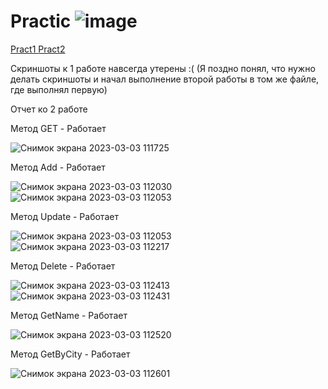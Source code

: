 # Practic ![image](https://user-images.githubusercontent.com/124985840/222676744-5ea1529f-b3d8-4061-a564-df17d0b0ba14.png)

<a href="BackendApi/BackendApi/Controllers/WeatherForecastController.cs" > Pract1 </a>
<a href="BackendApi/BackendApi/BackendApi/BackendApi/Controllers.cs" > Pract2 </a>

Скриншоты к 1 работе навсегда утерены :( (Я поздно понял, что нужно делать скриншоты и начал выполнение второй работы в том же файле, где выполнял первую)

Отчет ко 2 работе

Метод GET - Работает


![Снимок экрана 2023-03-03 111725](https://user-images.githubusercontent.com/124985840/222671462-ade6562c-1dba-4dc5-9c09-560175fd8149.png)



Метод Add - Работает


![Снимок экрана 2023-03-03 112030](https://user-images.githubusercontent.com/124985840/222671772-1666c8ca-c113-4a73-80fb-14cf4c576ef2.png)
![Снимок экрана 2023-03-03 112053](https://user-images.githubusercontent.com/124985840/222671798-a2d0f3c4-8e61-4a6f-b8d5-6cd04a7b4dc1.png)



Метод Update - Работает


![Снимок экрана 2023-03-03 112053](https://user-images.githubusercontent.com/124985840/222671989-23685bc6-bbcf-43ab-8c3e-157dd3cd284d.png)
![Снимок экрана 2023-03-03 112217](https://user-images.githubusercontent.com/124985840/222672002-27640156-fc43-4a39-bde4-0b8b287d9f20.png)



Метод Delete - Работает


![Снимок экрана 2023-03-03 112413](https://user-images.githubusercontent.com/124985840/222672571-4b3f2281-4f27-413f-b3f9-a8c27ca648d9.png)
![Снимок экрана 2023-03-03 112431](https://user-images.githubusercontent.com/124985840/222672586-844b433d-27a0-4541-a5cf-2a151744299f.png)


Метод GetName - Работает


![Снимок экрана 2023-03-03 112520](https://user-images.githubusercontent.com/124985840/222672171-de076f8e-c361-4e74-a237-a7e6032136b7.png)


Метод GetByCity - Работает


![Снимок экрана 2023-03-03 112601](https://user-images.githubusercontent.com/124985840/222672202-49ea3618-61db-4600-9625-c744e87bd7d1.png)

